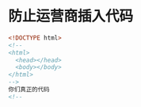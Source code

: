 # 防止运营商插入代码

```html
<!DOCTYPE html>
<!--
<html>
  <head></head>
  <body></body>
</html>
-->
你们真正的代码
<!--

```